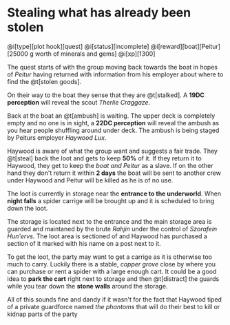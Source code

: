 # Stealing what has already been stolen

@i[type][plot hook][quest]
@i[status][incomplete]
@i[reward][boat][Peitur][25000 g worth of minerals and gems]
@i[xp][1300]

The quest starts of with the group moving back towards the boat in hopes of _Peitur_ having returned with information from his employer about where to find the @t[stolen goods].

On their way to the boat they sense that they are @t[stalked]. A **19DC perception** will reveal the scout _Therlie Craggaze_.

Back at the boat an @t[ambush] is waiting. The upper deck is completely empty and no one is in sight, a **22DC perception** will reveal the ambush as you hear people shuffling around under deck. The ambush is being staged by Peiturs employer _Haywood Lux_.

Haywood is aware of what the group want and suggests a fair trade. They @t[steal] back the loot and gets to keep **50%** of it. If they return it to Haywood, they get to keep the _boat and Peitur_ as a slave. If on the other hand they don't return it within **2 days** the boat will be sent to another crew under Haywood and Peitur will be killed as he is of no use.

The loot is currently in storage near the **entrance to the underworld**.
When **night falls** a spider carrige will be brought up and it is scheduled to bring down the loot.

The storage is located next to the entrance and the main storage area is guarded and maintaned by the brute _Rahjin_ under the control of _Szorafein Hun'ervs_. The loot area is sectioned of and Haywood has purchased a section of it marked with his name on a post next to it.

To get the loot, the party may want to get a carrige as it is otherwise too much to carry. Luckily there is a stable, _copper grove_ close by where you can purchase or rent a spider with a large enough cart. It could be a good idea to **park the cart** right next to storage and then @t[distract] the guards while you tear down the **stone walls** around the storage.

All of this sounds fine and dandy if it wasn't for the fact that Haywood tiped of a private guardforce named _the phantoms_ that will do their best to kill or kidnap parts of the party
